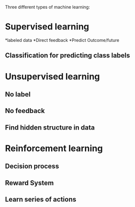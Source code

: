 Three different types of machine learning:
# Supervised learning
  *labeled data
  *Direct feedback
  *Predict Outcome/future

## Classification for predicting class labels

# Unsupervised learning
## No label
## No feedback
## Find hidden structure in data
# Reinforcement learning
## Decision process
## Reward System
## Learn series of actions